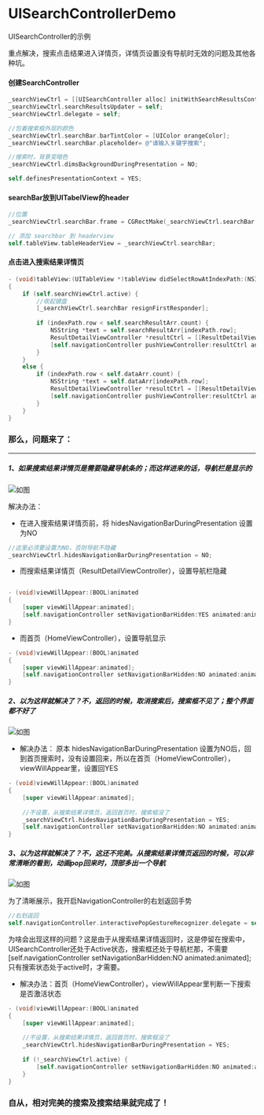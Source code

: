 # UISearchControllerDemo
UISearchController的示例

重点解决，搜索点击结果进入详情页，详情页设置没有导航时无效的问题及其他各种坑。





#### 创建SearchController

```objective-c
_searchViewCtrl = [[UISearchController alloc] initWithSearchResultsController:nil];
_searchViewCtrl.searchResultsUpdater = self;
_searchViewCtrl.delegate = self;

//包着搜索框外层的颜色
_searchViewCtrl.searchBar.barTintColor = [UIColor orangeColor];
_searchViewCtrl.searchBar.placeholder= @"请输入关键字搜索";

//搜索时，背景变暗色
_searchViewCtrl.dimsBackgroundDuringPresentation = NO;

self.definesPresentationContext = YES;
```



#### searchBar放到UITabelView的header

```objective-c
//位置
_searchViewCtrl.searchBar.frame = CGRectMake(_searchViewCtrl.searchBar.frame.origin.x, _searchViewCtrl.searchBar.frame.origin.y, _searchViewCtrl.searchBar.frame.size.width, 44.0);

// 添加 searchbar 到 headerview
self.tableView.tableHeaderView = _searchViewCtrl.searchBar;
```


#### 点击进入搜索结果详情页

```objective-c
- (void)tableView:(UITableView *)tableView didSelectRowAtIndexPath:(NSIndexPath *)indexPath
{
    if (self.searchViewCtrl.active) {
        //收起键盘
        [_searchViewCtrl.searchBar resignFirstResponder];
        
        if (indexPath.row < self.searchResultArr.count) {
            NSString *text = self.searchResultArr[indexPath.row];
            ResultDetailViewController *resultCtrl = [[ResultDetailViewController alloc] initWithText:text];
            [self.navigationController pushViewController:resultCtrl animated:YES];
        }
    }
    else {
        if (indexPath.row < self.dataArr.count) {
            NSString *text = self.dataArr[indexPath.row];
            ResultDetailViewController *resultCtrl = [[ResultDetailViewController alloc] initWithText:text];
            [self.navigationController pushViewController:resultCtrl animated:YES];
        }
    }
}
```





### 那么，问题来了：

------

##### 1、如果搜索结果详情页是需要隐藏导航条的；而这样进来的话，导航栏是显示的



![如图](https://github.com/SoonKong/UISeachViewControllerDemo/blob/master/UNADJUSTEDNONRAW_thumb_44.jpg)



解决办法：

* 在进入搜索结果详情页前，将 hidesNavigationBarDuringPresentation 设置为NO

```objective-c
//这里必须要设置为NO，否则导航不隐藏
_searchViewCtrl.hidesNavigationBarDuringPresentation = NO;
```



* 而搜索结果详情页（ResultDetailViewController），设置导航栏隐藏

```objective-c

- (void)viewWillAppear:(BOOL)animated
{
    [super viewWillAppear:animated];
    [self.navigationController setNavigationBarHidden:YES animated:animated];
}
```



* 而首页（HomeViewController），设置导航显示

```objective-c
- (void)viewWillAppear:(BOOL)animated
{
    [super viewWillAppear:animated];
    [self.navigationController setNavigationBarHidden:NO animated:animated];
}
```



##### 2、以为这样就解决了？不，返回的时候，取消搜索后，搜索框不见了；整个界面都不好了

![如图](https://github.com/SoonKong/UISeachViewControllerDemo/blob/master/UNADJUSTEDNONRAW_thumb_42.jpg)

* 解决办法：  原本 hidesNavigationBarDuringPresentation 设置为NO后，回到首页搜索时，没有设置回来，所以在首页（HomeViewController），viewWillAppear里，设置回YES

```objective-c
- (void)viewWillAppear:(BOOL)animated
{
    [super viewWillAppear:animated];
  
    //不设置，从搜索结果详情页，返回首页时，搜索框没了
    _searchViewCtrl.hidesNavigationBarDuringPresentation = YES;
    [self.navigationController setNavigationBarHidden:NO animated:animated];
}
```



##### 3、以为这样就解决了？不，这还不完美。从搜索结果详情页返回的时候，可以非常清晰的看到，动画pop回来时，顶部多出一个导航



![如图](https://github.com/SoonKong/UISeachViewControllerDemo/blob/master/UNADJUSTEDNONRAW_thumb_43.jpg)



为了清晰展示，我开启NavigationController的右划返回手势

```objective-c
//右划返回
self.navigationController.interactivePopGestureRecognizer.delegate = self;
```



为啥会出现这样的问题？这是由于从搜索结果详情返回时，这是停留在搜索中，UISearchController还处于Active状态，搜索框还处于导航栏那，不需要   [self.navigationController setNavigationBarHidden:NO animated:animated];   只有搜索状态处于active时，才需要。



* 解决办法：首页（HomeViewController），viewWillAppear里判断一下搜索是否激活状态

```objective-c
- (void)viewWillAppear:(BOOL)animated
{
    [super viewWillAppear:animated];
    
    //不设置，从搜索结果详情页，返回首页时，搜索框没了
    _searchViewCtrl.hidesNavigationBarDuringPresentation = YES;
    
    if (!_searchViewCtrl.active) {
        [self.navigationController setNavigationBarHidden:NO animated:animated];
    }
}
```





### 自从，相对完美的搜索及搜索结果就完成了！